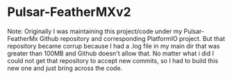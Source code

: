 # Pulsar-FeatherMXv2

Note: Originally I was maintaining this project/code under my Pulsar-FeatherMx Github repository and corresponding PlatformIO project.  But that repository became corrup because I had a .log file in my main dir that was greater than 100MB and Github doesn't allow that.  No matter what i did I could not get that repository to accept new commits, so I had to build this new one and just bring across the code.

